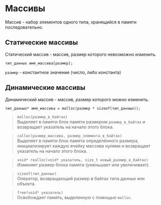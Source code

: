 ﻿# Массивы

Массив - набор элементов одного типа, хранящийся в памяти последовательно.

## Статические массивы

Статический массив - массив, размер которого невозможно изменить.

```
тип_данных имя_массива[размер];
```
`размер` - константное значение (число, либо константа)



## Динамические массивы 

Динамический массив - массив, размер которого можно изменить.

```
тип_данных* имя_массива = malloc(размер * sizeof(тип_данных));
```

> `malloc(размер_в_байтах)`\
> Выделяет в памяти блок памяти размером `размер_в_байтах` и возвращает указатель на начало этого блока.

> `calloc(размер_массива, размер_элемента_в_байтах)`\
> Выделяет в памяти блок памяти определённого размера, инициализирует каждую ячейку массива нулями и 
> возвращает указатель на начало этого блока.

> `void* realloc(void* указатель, size_t новый_размер_в_байтах)`\
> Изменяет размер блока памяти (уменьшает или увеличивает).

> `sizeof(тип_данных)`\
> Оператор, возвращающий размер в байтах типа данных или объекта.

> `free(void* указатель)`\
> Освобождает память, выделенную с помощью `malloc`.
